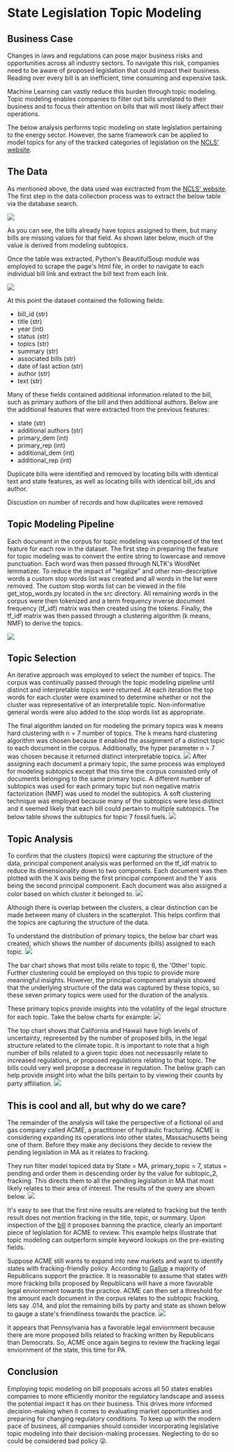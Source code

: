 # State Legislation Topic Modeling 


## Business Case 
Changes in laws and regulations can pose major business risks and opportunities across all industry sectors. To navigate this risk, companies need to be aware of proposed legislation that could impact their business. Reading over every bill is an inefficient, time consuming and expensive task. 

Machine Learning can vastly reduce this burden through topic modeling. Topic modeling enables companies to filter out bills unrelated to their business and to focus their attention on bills that will most likely affect their operations. 

The below analysis performs topic modeling on state legislation pertaining to the energy sector. However, the same framework can be applied to model topics for any of the tracked categories of legislation on the [NCLS' website](https://www.ncsl.org/research/telecommunications-and-information-technology/ncsl-50-state-searchable-bill-tracking-databases.aspx). 

## The Data 

As mentioned above, the data used was exctracted from the [NCLS' website](https://www.ncsl.org/research/telecommunications-and-information-technology/ncsl-50-state-searchable-bill-tracking-databases.aspx). The first step in the data collection process was to extract the below table via the database search. 

![](images/base_table.png)

As you can see, the bills already have topics assigned to them, but many bills are missing values for that field. As shown later below, much of the value is derived from modeling subtopics. 

Once the table was extracted, Python's BeautifulSoup module was employed to scrape the page's html file, in order to navigate to each individual bill link and extract the bill text from each link. 

![](images/html_demo.png)

At this point the dataset contained the following fields: 
-   bill_id (str)
-   title   (str)
-   year    (int)
-   status  (str)
-   topics  (str)
-   summary (str)
-   associated bills (str)
-   date of last action (str)
-   author  (str)
-   text    (str)

Many of these fields contained additional information related to the bill, such as primary authors of the bill and then additional authors. Below are the additional features that were extracted from the previous features:
-   state   (str)
-   additional authors (str)
-   primary_dem (int)
-   primary_rep (int)
-   additional_dem (int)
-   additional_rep  (int)

Duplicate bills were identified and removed by locating bills with identical text and state features, as well as locating bills with identical bill_ids and author. 


Discustion on number of records and how duplicates were removed 

## Topic Modeling Pipeline 

Each document in the corpus for topic modeling was composed of the text feature for each row in the dataset. The first step in preparing the feature for topic modeling was to convert the entire string to lowercase and remove punctuation. Each word was then passed through NLTK's WordNet lemmatizer. To reduce the impact of "legalize" and other non-descriptive words a custom stop words list was created and all words in the list were removed. The custom stop words list can be viewed in the file get_stop_words.py located in the src directory. All remaining words in the corpus were then tokenized and a term frequency inverse document frequency (tf_idf) matrix was then created using the tokens. Finally, the tf_idf matrix was then passed through a clustering algorithm (k means, NMF) to derive the topics. 

![](imageoftopicmodelingpipeline) 

## Topic Selection

An iterative approach was employed to select the number of topics. The corpus was continually passed through the topic modeling pipeline until distinct and interpretable topics were returned. At each iteration the top words for each cluster were examined to determine whether or not the cluster was representative of an interpretable topic. Non-informative general words were also added to the stop words list as appropriate. 

The final algorithm landed on for modeling the primary topics was k means hard clustering with n = 7 number of topics. The k means hard clustering algorithm was chosen because it enabled the assignment of a distinct topic to each document in the corpus. Additionally, the hyper parameter n = 7 was chosen because it returned distinct interpretable topics. 
![](images/primary_topics.png)
After assigning each document a primary topic, the same process was employed for modeling subtopics except that this time the corpus consisted only of documents belonging to the same primary topic. A different number of subtopics was used for each primary topic but non negative matrix factorization (NMF) was used to model the subtopics. A soft clustering technique was employed because many of the subtopics were less distinct and it seemed likely that each bill could pertain to multiple subtopics. The below table shows the subtopics for topic 7 fossil fuels. 
![](images/fossil_fuels_subtopics.png)

## Topic Analysis 

To confirm that the clusters (topics) were capturing the structure of the data, principal component analysis was performed on the tf_idf matrix to reduce its dimensionality down to two componets. Each document was then plotted with the X axis being the first principal component and the Y axis being the second principal component. Each document was also assigned a color based on which cluster it belonged to. 
![](images/topic_clusters.png)

Although there is overlap between the clusters, a clear distinction can be made between many of clusters in the scatterplot. This helps confirm that the topics are capturing the structure of the data. 

To understand the distribution of primary topics, the below bar chart was created, which shows the number of documents (bills) assigned to each topic. 
![](images/bills_by_topic.png)

The bar chart shows that most bills relate to topic 6, the 'Other' topic. Further clustering could be employed on this topic to provide more meaningful insights. However, the principal component analysis showed that the underlying structure of the data was captured by these topics, so these seven primary topics were used for the duration of the analysis. 

These primary topics provide insights into the volatility of the legal structure for each topic. Take the below charts for example:
![](images/topics_by_state.png)

The top chart shows that California and Hawaii have high levels of uncertainty, represented by the number of proposed bills, in the legal structure related to the climate topic. It is important to note that a high number of bills related to a given topic does not necessasrily relate to increased regulations, or proposed regulations relating to that topic. The bills could very well propose a decrease in regulation. The below graph can help provide insight into what the bills pertain to by viewing their counts by party affiliation. 
![](images/bills_by_party.png)


## This is cool and all, but why do we care? 

The remainder of the analysis will take the perspective of a fictional oil and gas company called ACME, a practitioner of hydraulic fracturing. ACME is considering expanding its operations into other states, Massachusetts being one of them. Before they make any decisions they decide to review the pending legislation in MA as it relates to fracking. 

They run filter model topiced data by State = MA, primary_topic = 7, status = pending and order them in descending order by the value for subtopic_2, fracking. This directs them to all the pending legislation in MA that most likely relates to their area of interest. The results of the query are shown below. 
![](images/query.png)

It's easy to see that the first nine results are related to fracking but the tenth result does not mention fracking in the title, topic, or summary. Upon inspection of the [bill](http://custom.statenet.com/public/resources.cgi?id=ID:bill:MA2017000S1870&ciq=ncsl29e&client_md=42dacbaeafb0a47c5f8656f9eb72ff46&mode=current_text) it proposes banning the practice, clearly an important piece of legislation for ACME to review. This example helps illustrate that topic modeling can outperform simple keyword lookups on the pre-existing fields. 

Suppose ACME still wants to expand into new markets and want to identify states with fracking-friendly policy. According to [Gallup](https://news.gallup.com/poll/182075/americans-split-support-fracking-oil-natural-gas.aspx) a majority of Republicans support the practice. It is reasonable to assume that states with more fracking bills proposed by Republicans will have a more favorable legal enviornment towards the practice. ACME can then set a threshold for the amount each document in the corpus relates to the subtopic fracking, lets say .014, and plot the remaining bills by party and state as shown below to gauge a state's friendliness towards the practice. 
![](images/bills_by_party_and_state.png)

It appears that Pennsylvania has a favorable legal enviornment because there are more proposed bills related to fracking written by Republicans than Democrats. So, ACME once again begins to review the fracking legal enviornment of the state, this time for PA. 

## Conclusion 


Employing topic modeling on bill proposals across all 50 states enables companies to more efficiently monitor the regulatory landscape and assess the potential impact it has on their business. This drives more informed decision-making when it comes to evaluating market opportunities and preparing for changing regulatory conditions. To keep up with the modern pace of business, all companies should consider incorporating legislative topic modeling into their decision-making processes. Neglecting to do so could be considered bad policy :stuck_out_tongue_winking_eye:.
